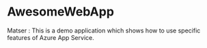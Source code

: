 # AwesomeWebApp

Matser : This is a demo application which shows how to use specific features of Azure App Service.
